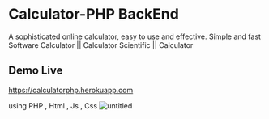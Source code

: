 # Calculator-PHP BackEnd
A sophisticated online calculator, easy to use and effective. Simple and fast Software Calculator || Calculator Scientific ||  Calculator

## Demo Live 
https://calculatorphp.herokuapp.com

using PHP , Html , Js , Css
![untitled](https://user-images.githubusercontent.com/37047258/46150623-9fa2aa00-c275-11e8-8031-006d5aa340a1.png)
